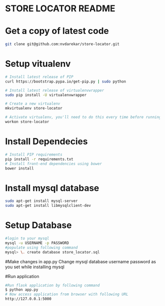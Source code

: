 STORE LOCATOR README
==================

# Get a copy of latest code

```bash
git clone git@github.com:nvdarekar/store-locator.git
```

# Setup vitualenv

```bash
# Install latest release of PIP
curl https://bootstrap.pypa.io/get-pip.py | sudo python

# Install latest release of virtualenvwrapper
sudo pip install -U virtualenvwrapper

# Create a new virtualenv
mkvirtualenv store-locator

# Activate virtualenv, you'll need to do this every time before running any python code/shell.
workon store-locator
```

# Install Dependecies
```bash
# Install PIP requirements
pip install -r requirements.txt
# Install front-end dependencies using bower
bower install
```

# Install mysql database
```bash
sudo apt-get install mysql-server
sudo apt-get install libmysqlclient-dev
```

# Setup Database
```bash
#login to your mysql
mysql -u USERNAME -p PASSWORD
#populate using following command
mysql> \. create database store_locator.sql
```

#Make changes in app.py 
Change mysql database username password as you set while installing mysql


#Run application
```bash
#Run flask application by following command
$ python app.py
# Now access application from browser with following URL
http://127.0.0.1:5000 
```




